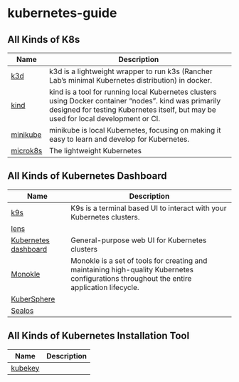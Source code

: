 # kubernetes-guide

## All Kinds of K8s

| Name | Description |
|---|---|
| [k3d](https://k3d.io/) | k3d is a lightweight wrapper to run k3s (Rancher Lab’s minimal Kubernetes distribution) in docker. |
| [kind](https://kind.sigs.k8s.io/) | kind is a tool for running local Kubernetes clusters using Docker container “nodes”. kind was primarily designed for testing Kubernetes itself, but may be used for local development or CI. |
| [minikube](https://minikube.sigs.k8s.io/) | minikube is local Kubernetes, focusing on making it easy to learn and develop for Kubernetes. |
| [microk8s](https://microk8s.io/) | The lightweight Kubernetes |

## All Kinds of Kubernetes Dashboard

| Name | Description |
|---|---|
| [k9s](https://k9scli.io/) | K9s is a terminal based UI to interact with your Kubernetes clusters. |
| [lens](https://k8slens.dev/) | |
| [Kubernetes dashboard](https://github.com/kubernetes/dashboard) | General-purpose web UI for Kubernetes clusters |
| [Monokle](https://monokle.io/home) | Monokle is a set of tools for creating and maintaining high-quality Kubernetes configurations throughout the entire application lifecycle. |
| [KuberSphere](https://github.com/kubesphere/kubesphere/) | |
| [Sealos](https://github.com/labring/sealos) | |

## All Kinds of Kubernetes Installation Tool

| Name | Description |
|---|---|
| [kubekey](https://github.com/kubesphere/kubekey) | |
